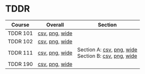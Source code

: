 # TDDR

| Course | Overall | Section |
| ------ | ------- | ------- |
| TDDR 101 | [csv](https://github.com/UCSD-Historical-Enrollment-Data/2024Spring/blob/main/overall/TDDR%20101.csv), [png](https://raw.githubusercontent.com/UCSD-Historical-Enrollment-Data/2024Spring/main/plot_overall/TDDR%20101.png), [wide](https://raw.githubusercontent.com/UCSD-Historical-Enrollment-Data/2024Spring/main/plot_overall_wide/TDDR%20101.png) |  |
| TDDR 102 | [csv](https://github.com/UCSD-Historical-Enrollment-Data/2024Spring/blob/main/overall/TDDR%20102.csv), [png](https://raw.githubusercontent.com/UCSD-Historical-Enrollment-Data/2024Spring/main/plot_overall/TDDR%20102.png), [wide](https://raw.githubusercontent.com/UCSD-Historical-Enrollment-Data/2024Spring/main/plot_overall_wide/TDDR%20102.png) |  |
| TDDR 111 | [csv](https://github.com/UCSD-Historical-Enrollment-Data/2024Spring/blob/main/overall/TDDR%20111.csv), [png](https://raw.githubusercontent.com/UCSD-Historical-Enrollment-Data/2024Spring/main/plot_overall/TDDR%20111.png), [wide](https://raw.githubusercontent.com/UCSD-Historical-Enrollment-Data/2024Spring/main/plot_overall_wide/TDDR%20111.png) | Section A: [csv](https://github.com/UCSD-Historical-Enrollment-Data/2024Spring/blob/main/section/TDDR%20111_A.csv), [png](https://raw.githubusercontent.com/UCSD-Historical-Enrollment-Data/2024Spring/main/plot_section/TDDR%20111_A.png), [wide](https://raw.githubusercontent.com/UCSD-Historical-Enrollment-Data/2024Spring/main/plot_section_wide/TDDR%20111_A.png)<br>Section B: [csv](https://github.com/UCSD-Historical-Enrollment-Data/2024Spring/blob/main/section/TDDR%20111_B.csv), [png](https://raw.githubusercontent.com/UCSD-Historical-Enrollment-Data/2024Spring/main/plot_section/TDDR%20111_B.png), [wide](https://raw.githubusercontent.com/UCSD-Historical-Enrollment-Data/2024Spring/main/plot_section_wide/TDDR%20111_B.png) |
| TDDR 190 | [csv](https://github.com/UCSD-Historical-Enrollment-Data/2024Spring/blob/main/overall/TDDR%20190.csv), [png](https://raw.githubusercontent.com/UCSD-Historical-Enrollment-Data/2024Spring/main/plot_overall/TDDR%20190.png), [wide](https://raw.githubusercontent.com/UCSD-Historical-Enrollment-Data/2024Spring/main/plot_overall_wide/TDDR%20190.png) |  |
